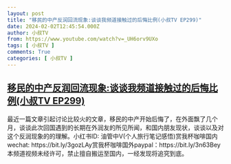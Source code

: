 ```yaml
---
layout: post
title: "移民的中产反润回流现象:谈谈我频道接触过的后悔比例(小叔TV EP299)"
date: 2024-02-02T12:45:54.000Z
author: 小叔TV
from: https://www.youtube.com/watch?v=_UH6orv9UXo
tags: [ 小叔TV ]
comments: True
categories: [ 小叔TV ]
---
```

<!--1706877954000-->
[移民的中产反润回流现象:谈谈我频道接触过的后悔比例(小叔TV EP299)](https://www.youtube.com/watch?v=_UH6orv9UXo)
------

<div>
最近一篇文章引起讨论比较火的文章，移民的中产开始后悔了，在外面飘了几个月，谈谈此次回国遇到的长期在外润友的所见所闻，和国内朋友现状，谈谈以及对这个反润现象的的理解。小红书ID: 油管中V(个人旅行笔记感悟)赏我杯咖啡国内wechat: https://bit.ly/3gozLAy赏我杯咖啡国外paypal：https://bit.ly/3n63Bey本频道视频未经许可，禁止擅自搬运至国内，一经发现将追究到底。
</div>

